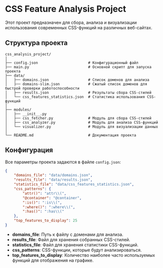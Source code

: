 # CSS Feature Analysis Project

Этот проект предназначен для сбора, анализа и визуализации использования современных CSS-функций на различных веб-сайтах.

## Структура проекта

```
css_analysis_project/
│
├── config.json                       # Конфигурационный файл
├── main.py                           # Основной скрипт для запуска проекта
├── data/
│   ├── domains.json                  # Список доменов для анализа
│   ├── domains-slim.json             # Сжатый список доменов для быстрой проверки работоспособности
│   ├── results.json                  # Результаты сбора CSS-стилей
│   └── css_features_statistics.json  # Статистика использования CSS-функций
│
├── modules/
│   ├── __init__.py
│   ├── css_fetcher.py                # Модуль для сбора CSS-стилей
│   ├── css_analyzer.py               # Модуль для анализа CSS-функций
│   └── visualizer.py                 # Модуль для визуализации данных
│
└── README.md                         # Документация проекта
```

## Конфигурация

Все параметры проекта задаются в файле `config.json`:

```json
{
    "domains_file": "data/domains.json",
    "results_file": "data/results.json",
    "statistics_file": "data/css_features_statistics.json",
    "css_patterns": {
        "attr()": "attr\\(",
        "@container": "@container",
        ":is()": ":is\\(",
        ":where()": ":where\\(",
        ":has()": ":has\\("
    },
    "top_features_to_display": 25
}
```

- **domains_file**: Путь к файлу с доменами для анализа.
- **results_file**: Файл для хранения собранных CSS-стилей.
- **statistics_file**: Файл для хранения статистики CSS-функций.
- **css_patterns**: CSS-функции, которые будут анализироваться.
- **top_features_to_display**: Количество наиболее часто используемых функций для отображения на графике.
